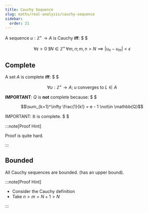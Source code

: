 ```yaml
---
title: Cauchy Sequence
slug: maths/real-analysis/cauchy-sequence
sidebar:
  order: 21
---
```


A sequence $u:\mathbb{Z}^+ \rightarrow A$ is Cauchy **iff**: $ $

```math
\forall \epsilon \gt 0\,
\exists N \in \mathbb{Z}^+\,
\forall m,n;
m,n \gt N
\implies
\lvert
u_n - u_m
\rvert \lt \epsilon
```

## Complete

A set $A$ is complete **iff**: $ $

```math
\forall u:\mathbb{Z}^+ \rightarrow A;\; u\;\text{converges to}\; L \in A
```

<b>IMPORTANT</b>: $Q$ is **not** complete because: $ $

```math
\sum_{k=1}^\infty \frac{1}{k!} = e - 1 \not\in \mathbb{Q}
```

IMPORTANT: $\mathbb{R}$ is complete. $ $

:::note[Proof Hint]

Proof is quite hard.

:::

## Bounded

All Cauchy sequences are bounded. (has an upper bound).

:::note[Proof Hint]

- Consider the Cauchy definition
- Take $n \gt m = N + 1 \gt N$

:::
